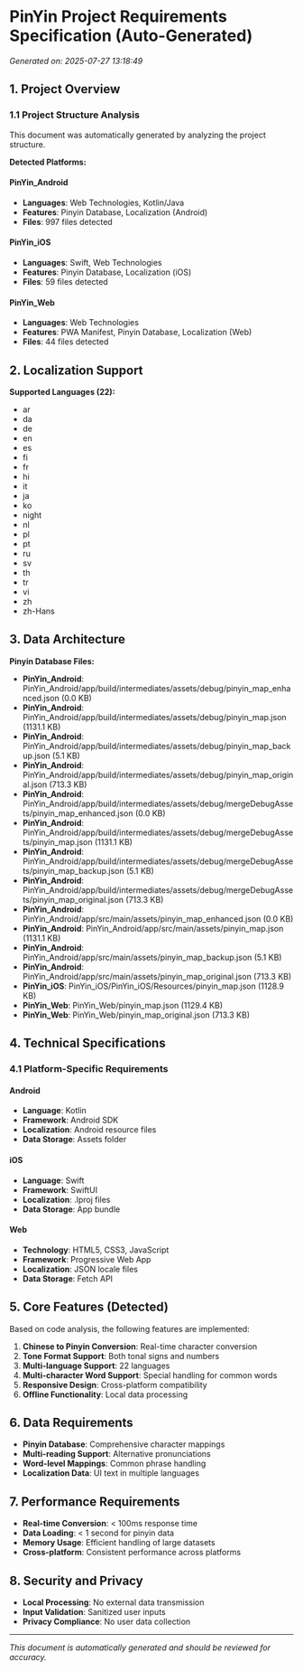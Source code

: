 # PinYin Project Requirements Specification (Auto-Generated)

*Generated on: 2025-07-27 13:18:49*

## 1. Project Overview

### 1.1 Project Structure Analysis
This document was automatically generated by analyzing the project structure.

**Detected Platforms:**

#### PinYin_Android
- **Languages**: Web Technologies, Kotlin/Java
- **Features**: Pinyin Database, Localization (Android)
- **Files**: 997 files detected

#### PinYin_iOS
- **Languages**: Swift, Web Technologies
- **Features**: Pinyin Database, Localization (iOS)
- **Files**: 59 files detected

#### PinYin_Web
- **Languages**: Web Technologies
- **Features**: PWA Manifest, Pinyin Database, Localization (Web)
- **Files**: 44 files detected

## 2. Localization Support

**Supported Languages (22):**
- ar
- da
- de
- en
- es
- fi
- fr
- hi
- it
- ja
- ko
- night
- nl
- pl
- pt
- ru
- sv
- th
- tr
- vi
- zh
- zh-Hans

## 3. Data Architecture

**Pinyin Database Files:**
- **PinYin_Android**: PinYin_Android/app/build/intermediates/assets/debug/pinyin_map_enhanced.json (0.0 KB)
- **PinYin_Android**: PinYin_Android/app/build/intermediates/assets/debug/pinyin_map.json (1131.1 KB)
- **PinYin_Android**: PinYin_Android/app/build/intermediates/assets/debug/pinyin_map_backup.json (5.1 KB)
- **PinYin_Android**: PinYin_Android/app/build/intermediates/assets/debug/pinyin_map_original.json (713.3 KB)
- **PinYin_Android**: PinYin_Android/app/build/intermediates/assets/debug/mergeDebugAssets/pinyin_map_enhanced.json (0.0 KB)
- **PinYin_Android**: PinYin_Android/app/build/intermediates/assets/debug/mergeDebugAssets/pinyin_map.json (1131.1 KB)
- **PinYin_Android**: PinYin_Android/app/build/intermediates/assets/debug/mergeDebugAssets/pinyin_map_backup.json (5.1 KB)
- **PinYin_Android**: PinYin_Android/app/build/intermediates/assets/debug/mergeDebugAssets/pinyin_map_original.json (713.3 KB)
- **PinYin_Android**: PinYin_Android/app/src/main/assets/pinyin_map_enhanced.json (0.0 KB)
- **PinYin_Android**: PinYin_Android/app/src/main/assets/pinyin_map.json (1131.1 KB)
- **PinYin_Android**: PinYin_Android/app/src/main/assets/pinyin_map_backup.json (5.1 KB)
- **PinYin_Android**: PinYin_Android/app/src/main/assets/pinyin_map_original.json (713.3 KB)
- **PinYin_iOS**: PinYin_iOS/PinYin_iOS/Resources/pinyin_map.json (1128.9 KB)
- **PinYin_Web**: PinYin_Web/pinyin_map.json (1129.4 KB)
- **PinYin_Web**: PinYin_Web/pinyin_map_original.json (713.3 KB)

## 4. Technical Specifications

### 4.1 Platform-Specific Requirements

#### Android
- **Language**: Kotlin
- **Framework**: Android SDK
- **Localization**: Android resource files
- **Data Storage**: Assets folder

#### iOS
- **Language**: Swift
- **Framework**: SwiftUI
- **Localization**: .lproj files
- **Data Storage**: App bundle

#### Web
- **Technology**: HTML5, CSS3, JavaScript
- **Framework**: Progressive Web App
- **Localization**: JSON locale files
- **Data Storage**: Fetch API

## 5. Core Features (Detected)

Based on code analysis, the following features are implemented:

1. **Chinese to Pinyin Conversion**: Real-time character conversion
2. **Tone Format Support**: Both tonal signs and numbers
3. **Multi-language Support**: 22 languages
4. **Multi-character Word Support**: Special handling for common words
5. **Responsive Design**: Cross-platform compatibility
6. **Offline Functionality**: Local data processing

## 6. Data Requirements

- **Pinyin Database**: Comprehensive character mappings
- **Multi-reading Support**: Alternative pronunciations
- **Word-level Mappings**: Common phrase handling
- **Localization Data**: UI text in multiple languages

## 7. Performance Requirements

- **Real-time Conversion**: < 100ms response time
- **Data Loading**: < 1 second for pinyin data
- **Memory Usage**: Efficient handling of large datasets
- **Cross-platform**: Consistent performance across platforms

## 8. Security and Privacy

- **Local Processing**: No external data transmission
- **Input Validation**: Sanitized user inputs
- **Privacy Compliance**: No user data collection

---

*This document is automatically generated and should be reviewed for accuracy.*
